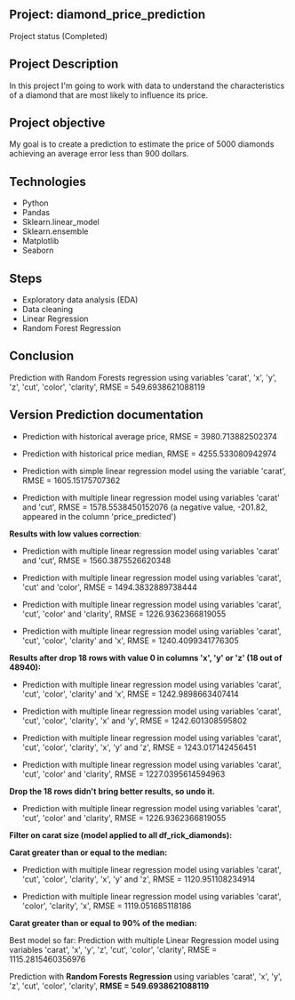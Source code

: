 ## Project:  diamond_price_prediction
  Project status (Completed)
  
## Project Description
  In this project I'm going to work with data to understand the characteristics of a diamond that are most likely to influence its price. 
  
## Project objective
  My goal is to create a prediction to estimate the price of 5000 diamonds achieving an average error less than 900 dollars.
  
## Technologies 
  - Python
  - Pandas
  - Sklearn.linear_model
  - Sklearn.ensemble
  - Matplotlib
  - Seaborn

## Steps
  - Exploratory data analysis (EDA)
  - Data cleaning
  - Linear Regression
  - Random Forest Regression
  
## **Conclusion**

Prediction with Random Forests regression using variables 'carat', 'x', 'y', 'z', 'cut', 'color', 'clarity', RMSE = 549.6938621088119


## Version Prediction documentation

  - Prediction with historical average price, RMSE = 3980.713882502374

  - Prediction with historical price median, RMSE = 4255.533080942974

  - Prediction with simple linear regression model using the variable 'carat', RMSE = 1605.15175707362

  - Prediction with multiple linear regression model using variables 'carat' and 'cut', RMSE = 1578.5538450152076 (a negative value, -201.82, appeared in the column 'price_predicted')

**Results with low values correction**:

  - Prediction with multiple linear regression model using variables 'carat' and 'cut', RMSE = 1560.3875526620348

  - Prediction with multiple linear regression model using variables 'carat', 'cut' and 'color', RMSE = 1494.3832889738444

  - Prediction with multiple linear regression model using variables 'carat', 'cut', 'color' and 'clarity', RMSE = 1226.9362366819055

  - Prediction with multiple linear regression model using variables 'carat', 'cut', 'color', 'clarity' and 'x', RMSE = 1240.4099341776305

**Results after drop 18 rows with value 0 in columns 'x', 'y' or 'z' (18 out of 48940):**

  - Prediction with multiple linear regression model using variables 'carat', 'cut', 'color', 'clarity' and 'x', RMSE = 1242.9898663407414

  - Prediction with multiple linear regression model using variables 'carat', 'cut', 'color', 'clarity', 'x' and 'y', RMSE = 1242.601308595802

  - Prediction with multiple linear regression model using variables 'carat', 'cut', 'color', 'clarity', 'x', 'y' and 'z', RMSE = 1243.017142456451

  - Prediction with multiple linear regression model using variables 'carat', 'cut', 'color' and 'clarity', RMSE = 1227.0395614594963

**Drop the 18 rows didn't bring better results, so undo it.**

  - Prediction with multiple linear regression model using variables 'carat', 'cut', 'color' and 'clarity', RMSE = 1226.9362366819055

**Filter on carat size (model applied to all df_rick_diamonds):**
  
  **Carat greater than or equal to the median:**

  - Prediction with multiple linear regression model using variables 'carat', 'cut', 'color', 'clarity', 'x', 'y' and 'z', RMSE = 1120.951108234914

  - Prediction with multiple linear regression model using variables 'carat', 'color', 'clarity', 'x', RMSE = 1119.051685118186
  
  **Carat greater than or equal to 90% of the median:**
  
  Best model so far: Prediction with multiple Linear Regression model using variables 'carat', 'x', 'y', 'z', 'cut', 'color', 'clarity', RMSE = 1115.2815460356976

  Prediction with **Random Forests Regression** using variables 'carat', 'x', 'y', 'z', 'cut', 'color', 'clarity', **RMSE = 549.6938621088119**
